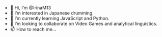 - 👋 Hi, I’m @IrinaM13
- 👀 I’m interested in Japanese drumming.
- 🌱 I’m currently learning JavaScript and Python.
- 💞️ I’m looking to collaborate on Video Games and analytical linguistics.
- 📫 How to reach me...

<!---
IrinaM13/IrinaM13 is a ✨ special ✨ repository because its `README.md` (this file) appears on your GitHub profile.
You can click the Preview link to take a look at your changes.
--->
